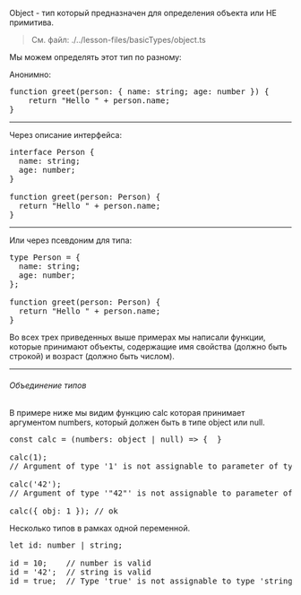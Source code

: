 Object - тип который предназначен для определения объекта или НЕ примитива.

> См. файл: ./../lesson-files/basicTypes/object.ts

Мы можем определять этот тип по разному:

Анонимно:

<pre>
function greet(person: { name: string; age: number }) {
    return "Hello " + person.name;
}
</pre>

<hr>

Через описание интерфейса:

<pre>
interface Person {
  name: string;
  age: number;
}
 
function greet(person: Person) {
  return "Hello " + person.name;
}
</pre>

<hr>

Или через псевдоним для типа:

<pre>
type Person = {
  name: string;
  age: number;
};
 
function greet(person: Person) {
  return "Hello " + person.name;
}
</pre>

Во всех трех приведенных выше примерах мы написали функции, которые принимают 
объекты, содержащие имя свойства (должно быть строкой) и возраст 
(должно быть числом).

<hr>

###### Объединение типов

В примере ниже мы видим функцию calc которая принимает аргументом numbers, который
должен быть в типе object или null.

<pre>
const calc = (numbers: object | null) => {  }

calc(1);		
// Argument of type '1' is not assignable to parameter of type 'object | null'

calc('42');	
// Argument of type '"42"' is not assignable to parameter of type 'object | null'

calc({ obj: 1 }); // ok
</pre>


Несколько типов в рамках одной переменной.
<pre>
let id: number | string;

id = 10;	// number is valid
id = '42';	// string is valid
id = true;	// Type 'true' is not assignable to type 'string | number'
</pre>